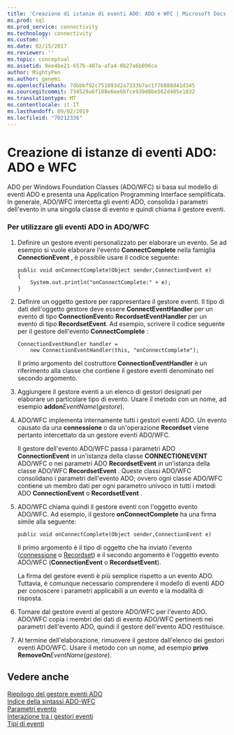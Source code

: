 ```yaml
---
title: 'Creazione di istanze di eventi ADO: ADO e WFC | Microsoft Docs'
ms.prod: sql
ms.prod_service: connectivity
ms.technology: connectivity
ms.custom: ''
ms.date: 02/15/2017
ms.reviewer: ''
ms.topic: conceptual
ms.assetid: 9ee4be21-657b-407a-afa4-0b27a6b096ce
author: MightyPen
ms.author: genemi
ms.openlocfilehash: 7dbbbf92c751093d2a7333b7ac1f76888d41d345
ms.sourcegitcommit: 734529a6f108e6ee6bfce939d8be562d405e1832
ms.translationtype: MT
ms.contentlocale: it-IT
ms.lasthandoff: 09/02/2019
ms.locfileid: "70212336"
---
```

# <a name="ado-event-instantiation-ado-and-wfc"></a>Creazione di istanze di eventi ADO: ADO e WFC
ADO per Windows Foundation Classes (ADO/WFC) si basa sul modello di eventi ADO e presenta una Application Programming Interface semplificata. In generale, ADO/WFC intercetta gli eventi ADO, consolida i parametri dell'evento in una singola classe di evento e quindi chiama il gestore eventi.  
  
### <a name="to-use-ado-events-in-adowfc"></a>Per utilizzare gli eventi ADO in ADO/WFC  
  
1.  Definire un gestore eventi personalizzato per elaborare un evento. Se ad esempio si vuole elaborare l'evento **ConnectComplete** nella famiglia **ConnectionEvent** , è possibile usare il codice seguente:  
  
    ```  
    public void onConnectComplete(Object sender,ConnectionEvent e)  
    {  
        System.out.println("onConnectComplete:" + e);  
    }  
    ```  
  
2.  Definire un oggetto gestore per rappresentare il gestore eventi. Il tipo di dati dell'oggetto gestore deve essere **ConnectEventHandler** per un evento di tipo **ConnectionEvent**o **RecordsetEventHandler** per un evento di tipo **RecordsetEvent**. Ad esempio, scrivere il codice seguente per il gestore dell'evento **ConnectComplete** :  
  
    ```  
    ConnectionEventHandler handler =   
        new ConnectionEventHandler(this, "onConnectComplete");  
    ```  
  
     Il primo argomento del costruttore **ConnectionEventHandler** è un riferimento alla classe che contiene il gestore eventi denominato nel secondo argomento.  
  
3.  Aggiungere il gestore eventi a un elenco di gestori designati per elaborare un particolare tipo di evento. Usare il metodo con un nome, ad esempio **addon**_EventName_(*gestore*).  
  
4.  ADO/WFC implementa internamente tutti i gestori eventi ADO. Un evento causato da una **connessione** o da un'operazione **Recordset** viene pertanto intercettato da un gestore eventi ADO/WFC.  
  
     Il gestore dell'evento ADO/WFC passa i parametri ADO **ConnectionEvent** in un'istanza della classe **CONNECTIONEVENT** ADO/WFC o nei parametri ADO **RecordsetEvent** in un'istanza della classe ADO/WFC **RecordsetEvent** . Queste classi ADO/WFC consolidano i parametri dell'evento ADO; ovvero ogni classe ADO/WFC contiene un membro dati per ogni parametro univoco in tutti i metodi ADO **ConnectionEvent** o **RecordsetEvent** .  
  
5.  ADO/WFC chiama quindi il gestore eventi con l'oggetto evento ADO/WFC. Ad esempio, il gestore **onConnectComplete** ha una firma simile alla seguente:  
  
    ```  
    public void onConnectComplete(Object sender,ConnectionEvent e)  
    ```  
  
     Il primo argomento è il tipo di oggetto che ha inviato l'evento ([connessione](../../../ado/reference/ado-api/connection-object-ado.md) o [Recordset](../../../ado/reference/ado-api/recordset-object-ado.md)) e il secondo argomento è l'oggetto evento ADO/WFC (**ConnectionEvent** o **RecordsetEvent**).  
  
     La firma del gestore eventi è più semplice rispetto a un evento ADO. Tuttavia, è comunque necessario comprendere il modello di eventi ADO per conoscere i parametri applicabili a un evento e la modalità di risposta.  
  
6.  Tornare dal gestore eventi al gestore ADO/WFC per l'evento ADO. ADO/WFC copia i membri dei dati di evento ADO/WFC pertinenti nei parametri dell'evento ADO, quindi il gestore dell'evento ADO restituisce.  
  
7.  Al termine dell'elaborazione, rimuovere il gestore dall'elenco dei gestori eventi ADO/WFC. Usare il metodo con un nome, ad esempio **privo RemoveOn**_EventName_(*gestore*).  
  
## <a name="see-also"></a>Vedere anche  
 [Riepilogo del gestore eventi ADO](../../../ado/guide/data/ado-event-handler-summary.md)   
 [Indice della sintassi ADO-WFC](../../../ado/reference/ado-api/ado-wfc-syntax-index.md)   
 [Parametri evento](../../../ado/guide/data/event-parameters.md)   
 [Interazione tra i gestori eventi](../../../ado/guide/data/how-event-handlers-work-together.md)   
 [Tipi di eventi](../../../ado/guide/data/types-of-events.md)
